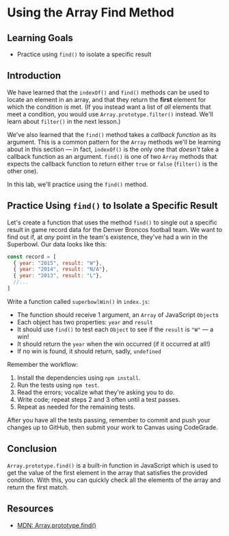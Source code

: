 # Using the Array Find Method

## Learning Goals

* Practice using `find()` to isolate a specific result

## Introduction

We have learned that the `indexOf()` and `find()` methods can be used to locate
an element in an array, and that they return the **first** element for which the
condition is met. (If you instead want a list of _all_ elements that meet a
condition, you would use `Array.prototype.filter()` instead. We'll learn about
`filter()` in the next lesson.)

We've also learned that the `find()` method takes a _callback function_ as
its argument. This is a common pattern for the `Array` methods we'll be
learning about in this section — in fact, `indexOf()` is the only one that
_doesn't_ take a callback function as an argument. `find()` is one of two
`Array` methods that expects the callback function to return either `true` or
`false` (`filter()` is the other one).

In this lab, we'll practice using the `find()` method.

## Practice Using `find()` to Isolate a Specific Result

Let's create a function that uses the method `find()` to single out a specific
result in game record data for the Denver Broncos football team. We want to
find out if, at _any_ point in the team's existence, they've had a win in the
Superbowl. Our data looks like this:

```js
const record = [
  { year: "2015", result: "W"},
  { year: "2014", result: "N/A"},
  { year: "2013", result: "L"},
  //...
]
```

Write a function called `superbowlWin()` in `index.js`:

* The function should receive 1 argument, an `Array` of JavaScript `Object`s
* Each object has two properties: `year` and `result`
* It should use `find()` to test each `Object` to see if the `result` is `"W"` —
  a win!
* It should return the `year` when the win occurred (if it occurred at all!)
* If no win is found, it should return, sadly, `undefined`

Remember the workflow:

1. Install the dependencies using `npm install`.
2. Run the tests using `npm test`.
3. Read the errors; vocalize what they're asking you to do.
4. Write code; repeat steps 2 and 3 often until a test passes.
5. Repeat as needed for the remaining tests.

After you have all the tests passing, remember to commit and push your changes
up to GitHub, then submit your work to Canvas using CodeGrade.

## Conclusion

`Array.prototype.find()` is a built-in function in JavaScript which is used to
get the value of the first element in the array that satisfies the provided
condition. With this, you can quickly check all the elements of the array and
return the first match.

## Resources

* [MDN: Array.prototype.find()](https://developer.mozilla.org/en-US/docs/Web/JavaScript/Reference/Global_Objects/Array/find)



 